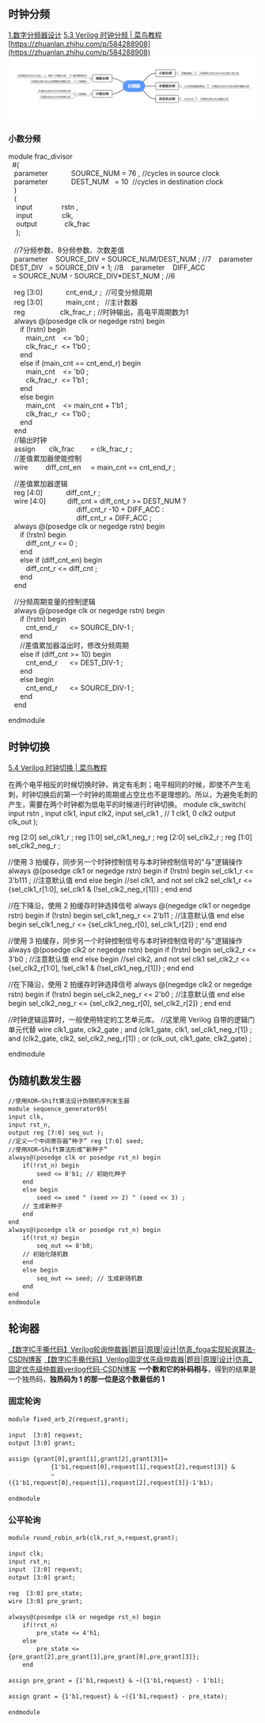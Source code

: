## 时钟分频
[1.数字分频器设计](https://cloud.tencent.com/developer/article/2284221?areaSource=105001.4&traceId=eDqk-4gHqPqiy_4P-2v8S&from_column=20421&from=20421)
[5.3 Verilog 时钟分频 | 菜鸟教程](https://www.runoob.com/w3cnote/verilog2-clock-division.html)
[https://zhuanlan.zhihu.com/p/584288908](https://zhuanlan.zhihu.com/p/584288908)
![](https://raw.githubusercontent.com/acdefg/cdn/main/obsidian/202409221727988.png)

### 小数分频
module frac_divisor  
  #(  
   parameter            SOURCE_NUM = 76 , //cycles in source clock  
   parameter            DEST_NUM   = 10  //cycles in destination clock  
   )  
   (  
    input               rstn ,  
    input               clk,  
    output              clk_frac  
    );  
   
   //7分频参数、8分频参数、次数差值  
   parameter    SOURCE_DIV = SOURCE_NUM/DEST_NUM ;    //7
   parameter    DEST_DIV   = SOURCE_DIV + 1;      //8
   parameter    DIFF_ACC   = SOURCE_NUM - SOURCE_DIV\*DEST_NUM ;    //6
  
  
   reg [3:0]            cnt_end_r ;  //可变分频周期  
   reg [3:0]            main_cnt ;   //主计数器  
   reg                  clk_frac_r ; //时钟输出，高电平周期数为1  
   always @(posedge clk or negedge rstn) begin  
      if (!rstn) begin  
         main_cnt    <= 'b0 ;  
         clk_frac_r  <= 1'b0 ;  
      end  
      else if (main_cnt == cnt_end_r) begin  
         main_cnt    <= 'b0 ;  
         clk_frac_r  <= 1'b1 ;  
      end  
      else begin  
         main_cnt    <= main_cnt + 1'b1 ;  
         clk_frac_r  <= 1'b0 ;  
      end  
   end  
   //输出时钟  
   assign       clk_frac        = clk_frac_r ;  
   //差值累加器使能控制  
   wire         diff_cnt_en     = main_cnt == cnt_end_r ;  
  
   //差值累加器逻辑  
   reg [4:0]            diff_cnt_r ;  
   wire [4:0]           diff_cnt = diff_cnt_r >= DEST_NUM ?  
                                   diff_cnt_r -10 + DIFF_ACC :  
                                   diff_cnt_r + DIFF_ACC ;                                  
   always @(posedge clk or negedge rstn) begin  
      if (!rstn) begin  
         diff_cnt_r <= 0 ;  
      end  
      else if (diff_cnt_en) begin  
         diff_cnt_r <= diff_cnt ;  
      end  
   end  
  
   //分频周期变量的控制逻辑  
   always @(posedge clk or negedge rstn) begin  
      if (!rstn) begin  
         cnt_end_r      <= SOURCE_DIV-1 ;  
      end  
      //差值累加器溢出时，修改分频周期  
      else if (diff_cnt >= 10) begin  
         cnt_end_r      <= DEST_DIV-1 ;  
      end  
      else begin  
         cnt_end_r      <= SOURCE_DIV-1 ;  
      end  
   end  
  
endmodule

## 时钟切换
[5.4 Verilog 时钟切换 | 菜鸟教程](https://www.runoob.com/w3cnote/verilog2-clock-switch.html)

在两个电平相反的时候切换时钟，肯定有毛刺；电平相同的时候，即使不产生毛刺，时钟切换后的第一个时钟的周期或占空比也不是理想的。所以，为避免毛刺的产生，需要在两个时钟都为低电平的时候进行时钟切换。
module clk_switch(
    input               rstn ,
    input               clk1,
    input               clk2,
    input               sel_clk1 , // 1 clk1, 0 clk2
    output              clk_out
    );

   reg [2:0]            sel_clk1_r ;
   reg [1:0]            sel_clk1_neg_r ;
   reg [2:0]            sel_clk2_r ;
   reg [1:0]            sel_clk2_neg_r ;

   //使用 3 拍缓存，同步另一个时钟控制信号与本时钟控制信号的"与"逻辑操作
   always @(posedge clk1 or negedge rstn) begin
      if (!rstn) begin
         sel_clk1_r     <= 3'b111 ; //注意默认值
      end
      else begin
         //sel clk1, and not sel clk2
         sel_clk1_r     <= {sel_clk1_r[1:0], sel_clk1 & (!sel_clk2_neg_r[1])} ;
      end
   end

   //在下降沿，使用 2 拍缓存时钟选择信号
   always @(negedge clk1 or negedge rstn) begin
      if (!rstn) begin
         sel_clk1_neg_r <= 2'b11 ; //注意默认值
      end
      else begin
         sel_clk1_neg_r <= {sel_clk1_neg_r[0], sel_clk1_r[2]} ;
      end
   end

   //使用 3 拍缓存，同步另一个时钟控制信号与本时钟控制信号的"与"逻辑操作
   always @(posedge clk2 or negedge rstn) begin
      if (!rstn) begin
         sel_clk2_r     <= 3'b0 ; //注意默认值
      end
      else begin
         //sel clk2, and not sel clk1
         sel_clk2_r     <= {sel_clk2_r[1:0], !sel_clk1 & (!sel_clk1_neg_r[1])} ;
      end
   end

   //在下降沿，使用 2 拍缓存时钟选择信号
   always @(negedge clk2 or negedge rstn) begin
      if (!rstn) begin
         sel_clk2_neg_r <= 2'b0 ; //注意默认值
      end
      else begin
         sel_clk2_neg_r <= {sel_clk2_neg_r[0], sel_clk2_r[2]} ;
      end
   end

   //时钟逻辑运算时，一般使用特定的工艺单元库。
   //这里用 Verilog 自带的逻辑门单元代替
   wire clk1_gate, clk2_gate ;
   and (clk1_gate, clk1, sel_clk1_neg_r[1]) ;
   and (clk2_gate, clk2, sel_clk2_neg_r[1]) ;
   or  (clk_out, clk1_gate, clk2_gate) ;

endmodule

## 伪随机数发生器

```
//使用XOR—Shift算法设计伪随机序列发生器 
module sequence_generator05( 
input clk, 
input rst_n, 
output reg [7:0] seq_out ); 
//定义一个中间寄存器“种子” reg [7:0] seed; 
//使用XOR—Shift算法形成“新种子” 
always@(posedge clk or posedge rst_n) begin 
	if(!rst_n) begin 
		seed <= 8'b1; // 初始化种子 
	end 
	else begin 
		seed <= seed ^ (seed >> 2) ^ (seed << 3) ; 
	// 生成新种子 
	end 
end 
always@(posedge clk or posedge rst_n) begin 
	if(!rst_n) begin 
		seq_out <= 8'b0; 
	// 初始化随机数 
	end 
	else begin 
		seq_out <= seed; // 生成新随机数 
	end 
end 
endmodule
```

## 轮询器
[【数字IC手撕代码】Verilog轮询仲裁器|题目|原理|设计|仿真\_fpga实现轮询算法-CSDN博客](https://blog.csdn.net/weixin_43698385/article/details/126112076)
[【数字IC手撕代码】Verilog固定优先级仲裁器|题目|原理|设计|仿真\_固定优先级仲裁器verilog代码-CSDN博客](https://blog.csdn.net/weixin_43698385/article/details/125983047)
**一个数和它的补码相与**，得到的结果是一个独热码，**独热码为 1 的那一位是这个数最低的 1**
### 固定轮询
```
module fixed_arb_2(request,grant);

input  [3:0] request;
output [3:0] grant;

assign {grant[0],grant[1],grant[2],grant[3]}= 
			{1'b1,request[0],request[1],request[2],request[3]} & 
			~({1'b1,request[0],request[1],request[2],request[3]}-1'b1);

endmodule

```
### 公平轮询
```
module round_robin_arb(clk,rst_n,request,grant);

input clk;
input rst_n;
input  [3:0] request;
output [3:0] grant;

reg  [3:0] pre_state;
wire [3:0] pre_grant;

always@(posedge clk or negedge rst_n) begin
	if(!rst_n)
		pre_state <= 4'h1;
	else
		pre_state <= {pre_grant[2],pre_grant[1],pre_grant[0],pre_grant[3]};
	end

assign pre_grant = {1'b1,request} & ~({1'b1,request} - 1'b1);

assign grant = {1'b1,request} & ~({1'b1,request} - pre_state);

endmodule

```
